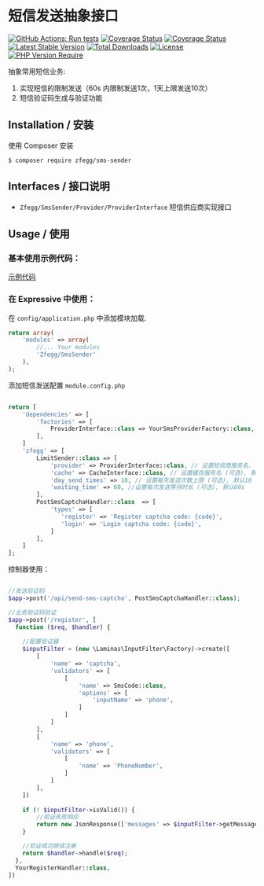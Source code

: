 短信发送抽象接口
==============


[![GitHub Actions: Run tests](https://github.com/zfegg/sms-sender/workflows/qa/badge.svg)](https://github.com/zfegg/sms-sender/actions?query=workflow%3A%22qa%22)
[![Coverage Status](https://coveralls.io/repos/github/zfegg/sms-sender/badge.svg?branch=master)](https://coveralls.io/github/zfegg/sms-sender?branch=master)
[![Coverage Status](https://coveralls.io/repos/github/zfegg/sms-sender/badge.svg?branch=master)](https://coveralls.io/github/zfegg/sms-sender?branch=master)
[![Latest Stable Version](http://poser.pugx.org/zfegg/sms-sender/v)](https://packagist.org/packages/zfegg/sms-sender)
[![Total Downloads](http://poser.pugx.org/zfegg/sms-sender/downloads)](https://packagist.org/packages/zfegg/sms-sender)
[![License](http://poser.pugx.org/zfegg/sms-sender/license)](https://packagist.org/packages/zfegg/sms-sender)
[![PHP Version Require](http://poser.pugx.org/zfegg/sms-sender/require/php)](https://packagist.org/packages/zfegg/sms-sender)


抽象常用短信业务:

1. 实现短信的限制发送（60s 内限制发送1次，1天上限发送10次）
2. 短信验证码生成与验证功能 

## Installation / 安装

使用 Composer 安装

~~~
$ composer require zfegg/sms-sender
~~~


## Interfaces / 接口说明

* `Zfegg/SmsSender/Provider/ProviderInterface` 短信供应商实现接口

## Usage / 使用

### 基本使用示例代码：

[示例代码](examples/basic.php)

### 在 Expressive 中使用：

在 `config/application.php` 中添加模块加载.

~~~php
return array(
    'modules' => array(
        //... Your modules
        'Zfegg/SmsSender'
    ),
);
~~~

添加短信发送配置 `module.config.php`

~~~php

return [
    'dependencies' => [
        'factories' => [
            ProviderInterface::class => YourSmsProviderFactory::class,
        ],
    ]
    'zfegg' => [
        LimitSender::class => [
            'provider' => ProviderInterface::class, // 设置短信商服务名. (可选), 默认 `ProviderInterface::class`
            'cache' => CacheInterface::class, // 设置缓存服务名 (可选), 默认 `CacheInterface::class`
            'day_send_times' => 10, // 设置每天发送次数上限 (可选), 默认10
            'waiting_time' => 60, //设置每次发送等待时长 (可选), 默认60s
        ],
        PostSmsCaptchaHandler::class  => [
            'types' => [
               'register' => 'Register captcha code: {code}',
               'login' => 'Login captcha code: {code}',
            ]
        ],
    ]
];
~~~

控制器使用：

~~~php

//发送验证码
$app->post('/api/send-sms-captcha', PostSmsCaptchaHandler::class);

//业务验证码验证
$app->post('/register', [
  function ($req, $handler) {
  
    //配置验证器
    $inputFilter = (new \Laminas\InputFilter\Factory)->create([
        [
            'name' => 'captcha',
            'validators' => [
                [
                    'name' => SmsCode::class,
                    'options' => [
                        'inputName' => 'phone',
                    ]
                ]
            ]
        ],
        [
            'name' => 'phone',
            'validators' => [
                [
                    'name' => 'PhoneNumber',
                ]
            ]
        ],
    ])
  
    if (! $inputFilter->isValid()) {
        //验证失败响应
        return new JsonResponse(['messages' => $inputFilter->getMessages()], 403);
    }

    //验证成功继续注册
    return $handler->handle($req);
  },
  YourRegisterHandler::class,
])
~~~
